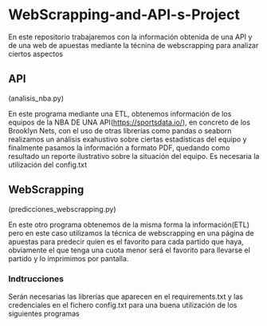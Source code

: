 # WebScrapping-and-API-s-Project 
En este repositorio trabajaremos con la información obtenida de una API y de una web de apuestas mediante la técnina de webscrapping para analizar ciertos aspectos

## API  
(analisis_nba.py)

En este programa mediante una ETL, obtenemos información de los equipos de la NBA DE UNA API(https://sportsdata.io/), en concreto de los Brooklyn Nets, con el uso de otras librerías como pandas o seaborn realizamos un análisis exahustivo sobre ciertas estadísticas del equipo y finalmente pasamos la información a formato PDF, quedando como resultado un reporte ilustrativo sobre la situación del equipo. Es necesaria la utilización del config.txt

## WebScrapping 
(predicciones_webscrapping.py)

En este otro programa obtenemos de la misma forma la información(ETL) pero en este caso utilizamos la técnica de webscrapping en una página de apuestas para predecir quien es el favorito para cada partido que haya, obviamente el que tenga una cuota menor será el favorito para llevarse el partido y lo imprimimos por pantalla.


### Indtrucciones

Serán necesarias las librerías que aparecen en el requirements.txt y las credenciales en el fichero config.txt para una buena utilización de los siguientes programas
